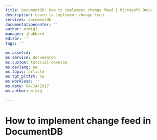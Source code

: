 ```yaml
---
title: DocumentDB: How to implement change feed | Microsoft Docs
description: Learn to implement change feed
services: documentdb
documentationcenter: ''
author: mimig1
manager: jhubbard
editor: ''
tags: ''

ms.assetid: 
ms.service: documentdb
ms.custom: tutorial-develop
ms.devlang: na
ms.topic: article
ms.tgt_pltfrm: na
ms.workload: ''
ms.date: 04/14/2017
ms.author: mimig

---
```


# How to implement change feed in DocumentDB


